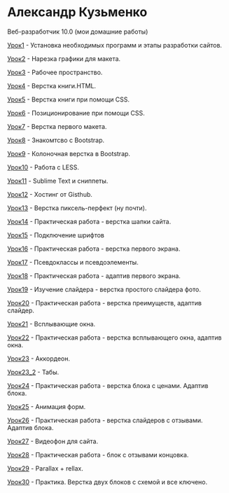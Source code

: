 

# Александр Кузьменко
Веб-разработчик 10.0 (мои домашние работы)

[Урок1](https://purplejam.github.io/lesson_1/ "ДЗ1") - Установка необходимых программ и этапы разработки сайтов.

[Урок2](https://purplejam.github.io/lesson_2/ "ДЗ2") - Нарезка графики для макета.

[Урок3](https://purplejam.github.io/lesson_3/ "ДЗ3") - Рабочее пространство.

[Урок4](https://purplejam.github.io/lesson_4/ "ДЗ4") - Верстка книги.HTML.

[Урок5](https://purplejam.github.io/lesson_5/ "ДЗ5") - Верстка книги при помощи  CSS.

[Урок6](https://purplejam.github.io/lesson_6/ "ДЗ6") - Позиционирование при помощи CSS.

[Урок7](https://purplejam.github.io/lesson_7 "ДЗ7") - Верстка первого макета.

[Урок8](https://purplejam.github.io/lesson_8/ "ДЗ8") - Знакомтсво с Bootstrap.

[Урок9](https://purplejam.github.io/lesson_9/ "ДЗ9") - Колоночная верстка в Bootstrap.

[Урок10](https://purplejam.github.io/lesson_10/ "ДЗ10") - Работа с LESS.

[Урок11](https://purplejam.github.io/lesson_11/ "ДЗ11") - Sublime Text и сниппеты.

[Урок12](https://purplejam.github.io/ "ДЗ12") - Хостинг от Gisthub.

[Урок13](https://purplejam.github.io/lessons_13/ "ДЗ13") - Верстка пиксель-перфект (ну почти).

[Урок14](https://purplejam.github.io/lessons_14/ "ДЗ14") - Практическая работа - верстка шапки сайта. 

[Урок15](https://purplejam.github.io/lessons_15/ "ДЗ14") - Подключение шрифтов

[Урок16](https://purplejam.github.io/lessons_16/ "ДЗ14") - Практическая работа - верстка первого экрана. 

[Урок17](https://purplejam.github.io/lesson_17/ "ДЗ14") - Псевдоклассы и псевдоэлементы. 

[Урок18](https://purplejam.github.io/lesson_18/ "ДЗ14") - Практическая работа - адаптив первого экрана. 

[Урок19](https://purplejam.github.io/lesson_19/ "ДЗ14") - Изучение слайдера - верстка простого слайдера фото. 

[Урок20](https://purplejam.github.io/lesson_20/ "ДЗ14") - Практическая работа - верстка преимуществ, адаптив слайдер. 

[Урок21](https://purplejam.github.io/lesson_21/ "ДЗ14") - Всплывающие окна. 

[Урок22](https://purplejam.github.io/lesson_22/ "ДЗ14") - Практическая работа - верстка всплывающего окна, адаптив окна.

[Урок23](https://purplejam.github.io/lesson_23/ "ДЗ14") - Аккордеон. 

[Урок23_2](https://purplejam.github.io/lesson_23_2/ "ДЗ14") - Табы.

[Урок24](https://purplejam.github.io/lesson_24/ "ДЗ14") - Практическая работа - верстка блока с ценами. Адаптив блока.

[Урок25](https://purplejam.github.io/lesson_25/ "ДЗ14") - Анимация форм.

[Урок26](https://purplejam.github.io/lesson_26/ "ДЗ14") - Практическая работа - верстка слайдеров с отзывами. Адаптив блока.

[Урок27](https://purplejam.github.io/lesson_27/ "ДЗ14") - Видеофон для сайта.

[Урок28](https://purplejam.github.io/lesson_28/ "ДЗ14") - Практическая работа - блок с отзывами концовка. 

[Урок29](https://purplejam.github.io/lesson_29/ "ДЗ14") - Parallax + rellax. 

[Урок30](https://purplejam.github.io/lesson_30/ "ДЗ14") - Практика. Верстка двух блоков с схемой и все ключено.  






